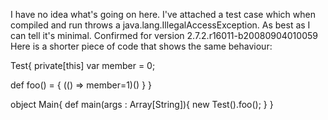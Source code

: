 I have no idea what's going on here. I've attached a test case which when compiled and run throws a java.lang.IllegalAccessException. As best as I can tell it's minimal. 
Confirmed for version 2.7.2.r16011-b20080904010059
Here is a shorter piece of code that shows the same behaviour:

Test{
  private[this] var member = 0;

  def foo() = {
    (() => member=1)()
  }
}

object Main{
  def main(args : Array[String]){
    new Test().foo();
  }
}

